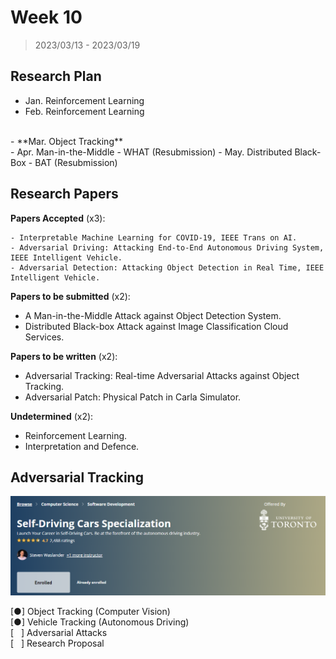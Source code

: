 # Week 10

> 2023/03/13 - 2023/03/19

## Research Plan

- Jan. Reinforcement Learning  
- Feb. Reinforcement Learning  
<br/>
- **Mar. Object Tracking**  
<br/>
- Apr. Man-in-the-Middle - WHAT (Resubmission)  
- May. Distributed Black-Box - BAT (Resubmission)  

## Research Papers

**Papers Accepted** (x3):

    - Interpretable Machine Learning for COVID-19, IEEE Trans on AI.  
    - Adversarial Driving: Attacking End-to-End Autonomous Driving System, IEEE Intelligent Vehicle.    
    - Adversarial Detection: Attacking Object Detection in Real Time, IEEE Intelligent Vehicle.    

**Papers to be submitted** (x2):

- A Man-in-the-Middle Attack against Object Detection System.  
- Distributed Black-box Attack against Image Classification Cloud Services.  

**Papers to be written** (x2):

- Adversarial Tracking: Real-time Adversarial Attacks against Object Tracking.  
- Adversarial Patch: Physical Patch in Carla Simulator.  

**Undetermined** (x2):

- Reinforcement Learning.  
- Interpretation and Defence.  


## Adversarial Tracking

[![](imgs/coursera_ad.png)](https://www.coursera.org/specializations/self-driving-cars)

[●] Object Tracking (Computer Vision)  
[●] Vehicle Tracking (Autonomous Driving)  
[ &nbsp; ] Adversarial Attacks  
[ &nbsp; ] Research Proposal  
